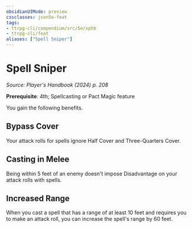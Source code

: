 ```yaml
---
obsidianUIMode: preview
cssclasses: json5e-feat
tags:
- ttrpg-cli/compendium/src/5e/xphb
- ttrpg-cli/feat
aliases: ["Spell Sniper"]
---
```

# Spell Sniper
*Source: Player's Handbook (2024) p. 208*  

**Prerequisite**: 4th; Spellcasting or Pact Magic feature

You gain the following benefits.

## Bypass Cover

Your attack rolls for spells ignore Half Cover and Three-Quarters Cover.

## Casting in Melee

Being within 5 feet of an enemy doesn't impose Disadvantage on your attack rolls with spells.

## Increased Range

When you cast a spell that has a range of at least 10 feet and requires you to make an attack roll, you can increase the spell's range by 60 feet.